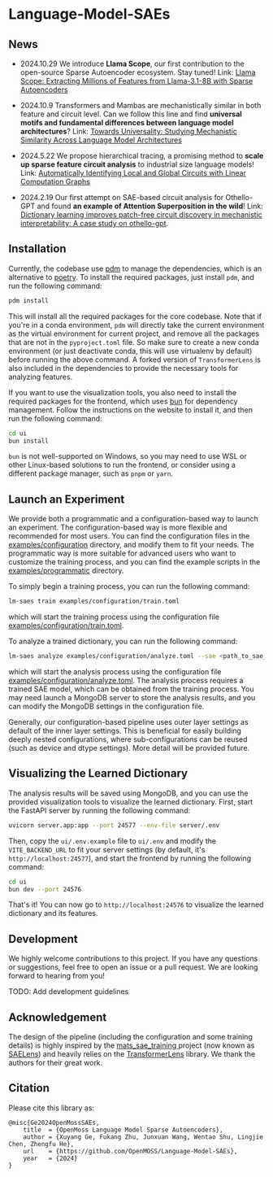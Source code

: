 # Language-Model-SAEs

## News

- 2024.10.29 We introduce **Llama Scope**, our first contribution to the open-source Sparse Autoencoder ecosystem. Stay tuned! Link: [Llama Scope: Extracting Millions of Features from Llama-3.1-8B with Sparse Autoencoders](http://arxiv.org/abs/2410.20526)

- 2024.10.9 Transformers and Mambas are mechanistically similar in both feature and circuit level. Can we follow this line and find **universal motifs and fundamental differences between language model architectures**? Link: [Towards Universality: Studying Mechanistic Similarity Across Language Model Architectures](https://arxiv.org/pdf/2410.06672)

- 2024.5.22 We propose hierarchical tracing, a promising method to **scale up sparse feature circuit analysis** to industrial size language models! Link: [Automatically Identifying Local and Global Circuits with Linear Computation Graphs](https://arxiv.org/pdf/2405.13868)

- 2024.2.19 Our first attempt on SAE-based circuit analysis for Othello-GPT and found **an example of Attention Superposition in the wild**! Link: [Dictionary learning improves patch-free circuit discovery in mechanistic interpretability: A case study on othello-gpt](https://arxiv.org/pdf/2402.12201).

## Installation

Currently, the codebase use [pdm](https://pdm-project.org/) to manage the dependencies, which is an alternative to [poetry](https://python-poetry.org/). To install the required packages, just install `pdm`, and run the following command:

```bash
pdm install
```

This will install all the required packages for the core codebase. Note that if you're in a conda environment, `pdm` will directly take the current environment as the virtual environment for current project, and remove all the packages that are not in the `pyproject.toml` file. So make sure to create a new conda environment (or just deactivate conda, this will use virtualenv by default) before running the above command. A forked version of `TransformerLens` is also included in the dependencies to provide the necessary tools for analyzing features.

If you want to use the visualization tools, you also need to install the required packages for the frontend, which uses [bun](https://bun.sh/) for dependency management. Follow the instructions on the website to install it, and then run the following command:

```bash
cd ui
bun install
```

`bun` is not well-supported on Windows, so you may need to use WSL or other Linux-based solutions to run the frontend, or consider using a different package manager, such as `pnpm` or `yarn`.

## Launch an Experiment

We provide both a programmatic and a configuration-based way to launch an experiment. The configuration-based way is more flexible and recommended for most users. You can find the configuration files in the [examples/configuration](https://github.com/OpenMOSS/Language-Model-SAEs/tree/main/examples/configuration) directory, and modify them to fit your needs. The programmatic way is more suitable for advanced users who want to customize the training process, and you can find the example scripts in the [examples/programmatic](https://github.com/OpenMOSS/Language-Model-SAEs/tree/main/examples/programmatic) directory.

To simply begin a training process, you can run the following command:

```bash
lm-saes train examples/configuration/train.toml
```

which will start the training process using the configuration file [examples/configuration/train.toml](https://github.com/OpenMOSS/Language-Model-SAEs/tree/main/examples/configuration/train.toml).

To analyze a trained dictionary, you can run the following command:

```bash
lm-saes analyze examples/configuration/analyze.toml --sae <path_to_sae_model>
```

which will start the analysis process using the configuration file [examples/configuration/analyze.toml](https://github.com/OpenMOSS/Language-Model-SAEs/tree/main/examples/configuration/analyze.toml). The analysis process requires a trained SAE model, which can be obtained from the training process. You may need launch a MongoDB server to store the analysis results, and you can modify the MongoDB settings in the configuration file.

Generally, our configuration-based pipeline uses outer layer settings as default of the inner layer settings. This is beneficial for easily building deeply nested configurations, where sub-configurations can be reused (such as device and dtype settings). More detail will be provided future.

## Visualizing the Learned Dictionary

The analysis results will be saved using MongoDB, and you can use the provided visualization tools to visualize the learned dictionary. First, start the FastAPI server by running the following command:

```bash
uvicorn server.app:app --port 24577 --env-file server/.env
```

Then, copy the `ui/.env.example` file to `ui/.env` and modify the `VITE_BACKEND_URL` to fit your server settings (by default, it's `http://localhost:24577`), and start the frontend by running the following command:

```bash
cd ui
bun dev --port 24576
```

That's it! You can now go to `http://localhost:24576` to visualize the learned dictionary and its features.

## Development

We highly welcome contributions to this project. If you have any questions or suggestions, feel free to open an issue or a pull request. We are looking forward to hearing from you!

TODO: Add development guidelines

## Acknowledgement

The design of the pipeline (including the configuration and some training details) is highly inspired by the [mats_sae_training
](https://github.com/jbloomAus/mats_sae_training) project (now known as [SAELens](https://github.com/jbloomAus/SAELens)) and heavily relies on the [TransformerLens](https://github.com/TransformerLensOrg/TransformerLens) library. We thank the authors for their great work.

## Citation

Please cite this library as:

```
@misc{Ge2024OpenMossSAEs,
    title  = {OpenMoss Language Model Sparse Autoencoders},
    author = {Xuyang Ge, Fukang Zhu, Junxuan Wang, Wentao Shu, Lingjie Chen, Zhengfu He},
    url    = {https://github.com/OpenMOSS/Language-Model-SAEs},
    year   = {2024}
}
```
